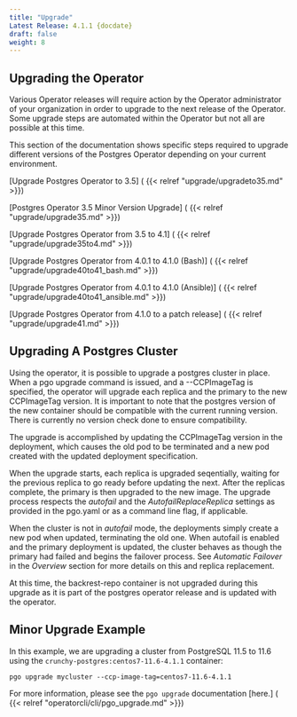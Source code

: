 ```yaml
---
title: "Upgrade"
Latest Release: 4.1.1 {docdate}
draft: false
weight: 8
---
```


## Upgrading the Operator
Various Operator releases will require action by the Operator administrator of your organization in order to upgrade to the next release of the Operator.  Some upgrade steps are automated within the Operator but not all are possible at this time.

This section of the documentation shows specific steps required to upgrade different versions of the Postgres Operator depending on your current environment.

[Upgrade Postgres Operator to 3.5] ( {{< relref "upgrade/upgradeto35.md" >}})

[Postgres Operator 3.5 Minor Version Upgrade] ( {{< relref "upgrade/upgrade35.md" >}})

[Upgrade Postgres Operator from 3.5 to 4.1] ( {{< relref "upgrade/upgrade35to4.md" >}})

[Upgrade Postgres Operator from 4.0.1 to 4.1.0 (Bash)] ( {{< relref "upgrade/upgrade40to41_bash.md" >}})

[Upgrade Postgres Operator from 4.0.1 to 4.1.0 (Ansible)] ( {{< relref "upgrade/upgrade40to41_ansible.md" >}})

[Upgrade Postgres Operator from 4.1.0 to a patch release] ( {{< relref "upgrade/upgrade41.md" >}})

## Upgrading A Postgres Cluster

Using the operator, it is possible to upgrade a postgres cluster in place.  When a pgo upgrade command is issued, and a --CCPImageTag is specified, the operator will upgrade each replica and the primary to the new CCPImageTag version. It is important to note that the postgres version of the new container should be compatible with the current running version. There is currently no version check done to ensure compatibility.

The upgrade is accomplished by updating the CCPImageTag version in the deployment, which causes the old pod to be terminated and a new pod created with the updated deployment specification.

When the upgrade starts, each replica is upgraded seqentially, waiting for the previous replica to go ready before updating the next. After the replicas complete, the primary is then upgraded to the new image. The upgrade process respects the _autofail_ and the _AutofailReplaceReplica_ settings as provided in the pgo.yaml or as a command line flag, if applicable.

When the cluster is not in _autofail_ mode, the deployments simply create a new pod when updated, terminating the old one. When autofail is enabled and the primary deployment is updated, the cluster behaves as though the primary had failed and begins the failover process. See _Automatic Failover_ in the _Overview_ section for more details on this and replica replacement.

At this time, the backrest-repo container is not upgraded during this upgrade as it is part of the postgres operator release and is updated with the operator.

## Minor Upgrade Example

In this example, we are upgrading a cluster from PostgreSQL 11.5 to 11.6 using the `crunchy-postgres:centos7-11.6-4.1.1` container:

`pgo upgrade mycluster --ccp-image-tag=centos7-11.6-4.1.1`

For more information, please see the `pgo upgrade` documentation [here.] ( {{< relref "operatorcli/cli/pgo_upgrade.md" >}})
